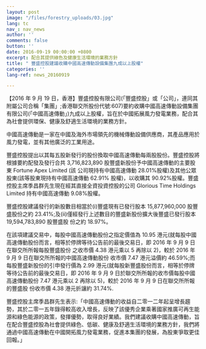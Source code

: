 ```yaml
---
layout: post
image: "/files/forestry_uploads/03.jpg"
lang: tc
nav_: nav_news
author: ''
comments: false
button: ''
date: 2016-09-19 00:00:00 +0800
excerpt: 配合其提供綠色及健康生活環境的業務方針
title: " 豐盛控股建議收購中國高速傳動設備集團九成以上股權"
categories: ''
lang-ref: news_20160919

---
```

【2016 年 9 月 19 日，香港】豐盛控股有限公司(「豐盛控股」或「公司」，連同其附屬公司合稱「集團」;香港聯交所股份代號:607)要約收購中國高速傳動設備集團有限公司(「中國高速傳動」)九成以上股權，旨在於中國拓展風力發電業務，配合其為社會提供環保、健康及舒適生活環境的業務方針。

中國高速傳動是一家在中國及海外市場領先的機械傳動設備供應商，其產品應用於風力發電，並有其他廣泛的工業用途。

豐盛控股提出以其每五股新發行的股份換取中國高速傳動每兩股股份。豐盛控股將根據要約配發及發行合共 3,716,823,890 股豐盛新股份予中國高速傳動的主要股東 Fortune Apex Limited (該 公司現持有中國高速傳動 28.01%股權)及其他公眾股東(該等股東現持有中國高速傳動 62.91% 股權)，以收購其 90.92%股權。豐盛控股主席季昌群先生現在經其直接全資投資控股的公司 Glorious Time Holdings Limited 持有中國高速傳動 9.08%股權。

豐盛控股建議發行的新股數目相當於(i)豐盛現有已發行股本 15,877,960,000 股豐盛股份之約 23.41%;及(ii)僅經發行上述數目的豐盛新股份擴大後豐盛已發行股本 19,594,783,890 股豐盛股 份之約 18.97%。

在該項建議交易中，每股中國高速傳動股份之指定價值為 10.95 港元(就每股中國高速傳動股份而言，相等於停牌等待公告前的最後交易日，即 2016 年 9 月 9 日在聯交所所報每股豐盛股份 之收市價 4.38 港元乘以 5 再除以 2)，較於 2016 年 9 月 9 日在聯交所所報的中國高速傳動股份 收市價 7.47 港元溢價約 46.59%;而每股豐盛新股份的引申發行價為 2.99 港元(就每股新豐盛股份而言，相等於停牌等待公告前的最後交易日，即 2016 年 9 月 9 日於聯交所所報的收市價每股中國高速傳動股份 7.47 港元乘以 2 再除以 5)，較於 2016 年 9 月 9 日在聯交所所報的豐盛股 份收市價 4.38 港元折讓約 31.74%.

豐盛控股主席季昌群先生表示:「中國高速傳動的收益自二零一二年起呈增長趨勢，其於二零一五年錄得較高收入增長，反映了該優秀企業乘著國家推廣可再生能源和綠色能源的政策，發揮優勢，取得良好業績。我們建議收購中國高速傳動，旨在配合豐盛控股為社會提供綠色、低碳、健康及舒適生活環境的業務方針，我們將通過中國高速傳動在中國開拓風力發電業務，促進本集團的發展，為股東爭取更佳回報。」